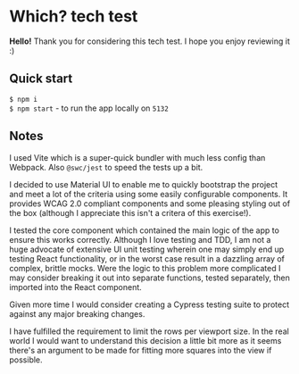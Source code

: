 # Which? tech test

**Hello!**  Thank you for considering this tech test.  I hope you enjoy reviewing it :)

## Quick start

`$ npm i`  
`$ npm start` - to run the app locally on `5132`

## Notes

I used Vite which is a super-quick bundler with much less config than Webpack.  Also `@swc/jest` to speed the tests up a bit.

I decided to use Material UI to enable me to quickly bootstrap the project and meet a lot of the criteria using some easily configurable components.  It provides WCAG 2.0 compliant components and some pleasing styling out of the box (although I appreciate this isn't a critera of this exercise!).

I tested the core component which contained the main logic of the app to ensure this works correctly.  Although I love testing and TDD, I am not a huge advocate of extensive UI unit testing wherein one may simply end up testing React functionality, or in the worst case result in a dazzling array of complex, brittle mocks.  Were the logic to this problem more complicated I may consider breaking it out into separate functions, tested separately, then imported into the React component.  

Given more time I would consider creating a Cypress testing suite to protect against any major breaking changes.

I have fulfilled the requirement to limit the rows per viewport size.  In the real world I would want to understand this decision a little bit more as it seems there's an argument to be made for fitting more squares into the view if possible.


